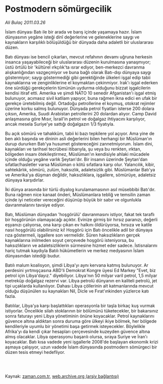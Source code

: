 # Postmodern sömürgecilik

*Ali Bulaç 2011.03.26*

<td class="columnist-detail">
<p>İslam dünyası Batı ile bir arada ve barış içinde yaşamaya hazır. İslam dünyasının yegâne isteği dinî değerlerine ve geleneklerine saygı ve kaynakların karşılıklı bölüşüldüğü bir dünyada daha adaletli bir uluslararası düzen.</p>
<p>
<div id="haberMetinDiv">
<p> Batı dünyası ise bencil çıkarları, mevcut refahının devamı uğruna herkesin insanca yaşayabileceği bir uluslararası düzenin kurulmasına yanaşmıyor; üstü örtülü bir 'kültürel ırkçılık'ta ısrar ediyor, ben-merkezci davranma alışkanlığından vazgeçmiyor ve buna bağlı olarak Batı-dışı dünyaya saygı göstermiyor; saygı göstermediği gibi gerektiğinde ülkeleri işgal edip tabii kaynaklarına ve zenginliklerine el koymaktan çekinmiyor. Irak'ı işgal ederken öne sürdüğü gerekçelerin tümünün uydurma olduğunu bizzat işgalcilerin kendisi itiraf etti. Amerika ve şimdi NATO 10 senedir Afganistan'ı işgal etmiş bulunuyor, acımasız sivil katliam yapıyor, buna rağmen ikna edici en ufak bir gerekçe üretebilmiş değil. Ortadoğu petrollerine el koymuş, otokrat rejimler üzerine korku salmış bulunuyor. Dünyada petrol fiyatları isterse 200 dolara çıksın, Amerika, Suudi Arabistan petrollerini 20 dolardan alıyor. Camp David anlaşmasına göre Mısır, İsrail'in petrol ve doğalgaz ihtiyacını karşılıyor, ancak mesela Suriye'ye sattığı doğalgazın 1/3 fiyatıyla.
<p> Bu açık sömürü ve tahakküm, tabii ki bazı tepkilere yol açıyor. Ama yine de ben aklı başında ve dininin asli değerlerini bilen herhangi bir Müslüman'ın durup dururken Batı'ya husumet göstereceğini zannetmiyorum. İslam dini, kaynakları ve tarihsel tecrübesi itibarıyla, şu veya bu renkten, ırktan, bölgeden insanı ötekileştirmez, Müslüman'ın kendisiyle ahlaki mücadele içinde olduğu yegâne varlık Şeytan'dır. Bir insanın üzerinde Şeytan'dan sıfatlar/hasletler varsa Müslüman o kötü sıfatlara karşı olur. Yalancılık, kibir, sahtekârlık, sömürü, zulüm, haksızlık, adaletsizlik gibi. Müslümanlar Batı'ya ve Amerika'ya düşman değildir, haksızlıklara, işgallere, sömürüye, adaletsiz dünyaya karşıdırlar.
<p> İki dünya arasında bir türlü diyalog kurulamamasının asıl müsebbibi Batı'dır. Buna rağmen nice kanaat önderi, Müslümanlara tebliğ ve temsilin zaman içinde iyi neticeler vereceğini düşünüp büyük bir sabır ve olgunlukla davranmalarını tavsiye ediyor.
<p> Batı, Müslüman dünyadan 'hoşgörülü' davranmasını istiyor, fakat tek taraflı bir hoşgörünün olamayacağı açıktır. Evinize girmiş bir hırsız paranızı, değerli eşyanızı çalıyorsa, ona karşı çıkan ev halkını öldürüyorsa, hırsıza ve katile nasıl hoşgörülü olabilirsiniz ki! Hoşgörü için Batı öncelikle adil bir dünyaya rıza göstermeli, işgallere son vermelidir. Süren haksızlıkların gerçek kaynaklarına inilmeden soyut çerçevede hoşgörü isteniyorsa, bu haksızlıkların ve adaletsizliklerin sürmesine hizmet eder sadece. İstisnalarını hariç tutmak kaydıyla Batılı hükümetlerin ve merkez medyasının İslam dünyasından istediği budur.
<p> Batılı malum koalisyon, şimdi Libya'yı aynı kervana katmış bulunuyor. Ar perdesini yırtmışçasına ABD'li Demokrat Kongre üyesi Ed Markey "Evet, biz petrol için Libya'dayız." diyebiliyor. Libya'nın 50 milyar varil petrol, 1,5 milyar metreküp doğalgaz rezervi var. Libya petrolü dünyanın en kaliteli petrolü, jet tipi uçaklarda kullanılıyor. Dahası Libya çöllerinin alt katmanlarında mevcut olduğu düşünülen su kaynakları Nil, Dicle ve Fırat'ınkinden yüzlerce katı fazla.
<p> Batılılar, Libya'ya karşı başlattıkları operasyonla bir taşla birkaç kuş vurmak istiyorlar. Öncelikle silah stoklarının bir bölümünü tüketecekler, bir bakarsınız sonra faturayı yeni Libya yönetiminin önüne koyacaklar. Petrol kaynaklarını güvence altına aldıktan sonra duruma göre ülkeyi ikiye bölmek, her bölgede kendileriyle uyumlu bir yönetimi başa getirmek isteyecekler. Böylelikle Afrika'yı da kendi çıkar hesapları çerçevesinde kuzeyden güvence altına almış olacaklar. Libya operasyonu başarılı olursa, sıraya Suriye ve İran'ı koyacaklar. Batı kısa vadede yeni işgallerle 2008'de başlayan ekonomik krizi aşmaya çalışıyor, uzun vadede İslam dünyasında postmodern sömürgeci bir düzen tesis etmeyi hedefliyor. </p></p></p></p></p></p></div>
</p>


<p><br>
		 </br></p></td>

Kaynak: [zaman.com.tr](http://zaman.com.tr/yazar.do?yazino=1113055), [web.archive.org (arşiv bağlantısı)](http://web.archive.org/web/20110607193206/http://www.zaman.com.tr:80/yazar.do?yazino=1113055)
